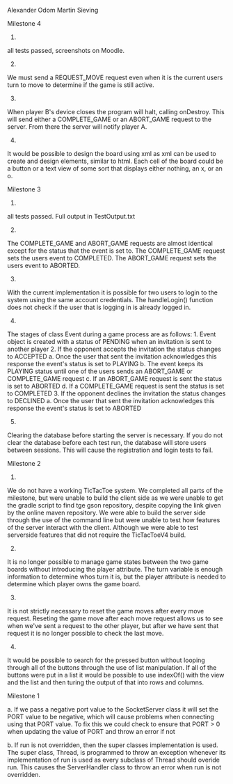 Alexander Odom
Martin Sieving

Milestone 4

1.
all tests passed, screenshots on Moodle.

2.
We must send a REQUEST_MOVE request even when it is the current users turn to move to determine if the game is still active.

3.
When player B's device closes the program will halt, calling onDestroy. This will send either a COMPLETE_GAME or an ABORT_GAME request to the server. From there the server will notify player A.

4.
It would be possible to design the board using xml as xml can be used to create and design elements, similar to html. Each cell of the board could be a button or a text view of some sort that displays either nothing, an x, or an o.

Milestone 3

1.
all tests passed. Full output in TestOutput.txt

2.
The COMPLETE_GAME and ABORT_GAME requests are almost identical except for the status that the event is set to. The COMPLETE_GAME request sets the users event to COMPLETED. The ABORT_GAME request sets the users event to ABORTED.

3.
With the current implementation it is possible for two users to login to the system using the same account credentials. The handleLogin() function does not check if the user that is logging in is already logged in.

4.
The stages of class Event during a game process are as follows:
    1. Event object is created with a status of PENDING when an invitation is sent to another player
    2. If the opponent accepts the invitation the status changes to ACCEPTED
        a. Once the user that sent the invitation acknowledges this response the event's status is set to PLAYING
        b. The event keeps its PLAYING status until one of the users sends an ABORT_GAME or COMPLETE_GAME request
        c. If an ABORT_GAME request is sent the status is set to ABORTED
        d. If a COMPLETE_GAME request is sent the status is set to COMPLETED
    3. If the opponent declines the invitation the status changes to DECLINED
        a. Once the user that sent the invitation acknowledges this response the event's status is set to ABORTED

5.
Clearing the database before starting the server is necessary. If you do not clear the database before each test run, the database will store users between sessions. This will cause the registration and login tests to fail.

Milestone 2

1.
We do not have a working TicTacToe system. We completed all parts of the milestone, but were unable to build the client side as we were unable to get the gradle script to find tge gson repository, despite copying the link given by the online maven repository. We were able to build the server side through the use of the command line but were unable to test how features of the server interact with the client. Although we were able to test serverside features that did not require the TicTacToeV4 build.

2.
It is no longer possible to manage game states between the two game boards without introducing the player attribute. The turn variable is enough information to determine whos turn it is, but the player attribute is needed to determine which player owns the game board.

3.
It is not strictly necessary to reset the game moves after every move request. Reseting the game move after each move request allows us to see when we've sent a request to the other player, but after we have sent that request it is no longer possible to check the last move.

4.
It would be possible to search for the pressed button without looping through all of the buttons through the use of list manipulation. If all of the buttons were put in a list it would be possible to use indexOf() with the view and the list and then turing the output of that into rows and columns.

Milestone 1

a.
If we pass a negative port value to the SocketServer class it will set the PORT value to be negative, which will cause problems when connecting using that PORT value.
To fix this we could check to ensure that PORT > 0 when updating the value of PORT and throw an error if not

b.
If run is not overridden, then the super classes implementation is used. The super class, Thread, is programmed to throw an exception whenever its implementation of run is used as every subclass of Thread should overide run. This causes the ServerHandler class to throw an error when run is not overridden.